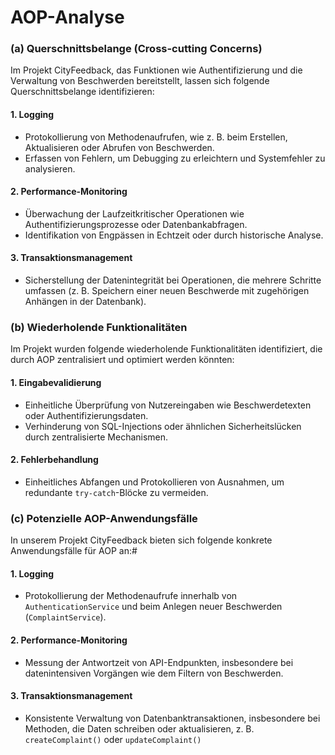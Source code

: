 # AOP-Analyse


### (a) Querschnittsbelange (Cross-cutting Concerns)
Im Projekt CityFeedback, das Funktionen wie Authentifizierung und die Verwaltung von Beschwerden bereitstellt, 
lassen sich folgende Querschnittsbelange identifizieren:

#### 1. Logging
- Protokollierung von Methodenaufrufen, wie z. B. beim Erstellen, Aktualisieren oder Abrufen von Beschwerden.
- Erfassen von Fehlern, um Debugging zu erleichtern und Systemfehler zu analysieren.

#### 2. Performance-Monitoring
- Überwachung der Laufzeitkritischer Operationen wie Authentifizierungsprozesse oder Datenbankabfragen.
- Identifikation von Engpässen in Echtzeit oder durch historische Analyse.

#### 3. Transaktionsmanagement
- Sicherstellung der Datenintegrität bei Operationen, die mehrere Schritte umfassen
(z. B. Speichern einer neuen Beschwerde mit zugehörigen Anhängen in der Datenbank).


### (b) Wiederholende Funktionalitäten
Im Projekt wurden folgende wiederholende Funktionalitäten identifiziert, die durch AOP zentralisiert und optimiert werden könnten:

#### 1. Eingabevalidierung
- Einheitliche Überprüfung von Nutzereingaben wie Beschwerdetexten oder Authentifizierungsdaten.
- Verhinderung von SQL-Injections oder ähnlichen Sicherheitslücken durch zentralisierte Mechanismen.

#### 2. Fehlerbehandlung
- Einheitliches Abfangen und Protokollieren von Ausnahmen, um redundante `try-catch`-Blöcke zu vermeiden.


### (c) Potenzielle AOP-Anwendungsfälle
In unserem Projekt CityFeedback bieten sich folgende konkrete Anwendungsfälle für AOP an:#

#### 1. Logging
- Protokollierung der Methodenaufrufe innerhalb von `AuthenticationService` und beim Anlegen neuer Beschwerden (`ComplaintService`).

#### 2. Performance-Monitoring
- Messung der Antwortzeit von API-Endpunkten, insbesondere bei datenintensiven Vorgängen wie dem Filtern von Beschwerden.

#### 3. Transaktionsmanagement
- Konsistente Verwaltung von Datenbanktransaktionen, insbesondere bei Methoden, die Daten 
schreiben oder aktualisieren, z. B. `createComplaint()` oder `updateComplaint()`
